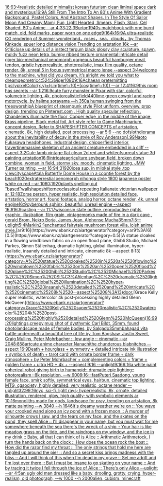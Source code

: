 [16:9](https://www.ebank.nz/aiartgenerator?category=16%3A9)[3:4](https://www.ebank.nz/aiartgenerator?category=3%3A4)[realistic detailed minimalist korean futurism clean liminal space dark and mysterious](https://www.ebank.nz/aiartgenerator?category=realistic%2520detailed%2520minimalist%2520korean%2520futurism%2520clean%2520liminal%2520space%2520dark%2520and%2520mysterious)[16:9](https://www.ebank.nz/aiartgenerator?category=16%3A9)[A Still From The Intro To An 80's Anime With Gradient Background, Pastel Colors, And Abstract Shapes. In The Style Of Sailor Moon And Creamy Mami, Fun, Light Hearted, Smears, Flash, Stars, Cel Shaded, 80's Anime --ar 4:3](https://www.ebank.nz/aiartgenerator?category=A%2520Still%2520From%2520The%2520Intro%2520To%2520An%252080%27s%2520Anime%2520With%2520Gradient%2520Background%2C%2520Pastel%2520Colors%2C%2520And%2520Abstract%2520Shapes.%2520In%2520The%2520Style%2520Of%2520Sailor%2520Moon%2520And%2520Creamy%2520Mami%2C%2520Fun%2C%2520Light%2520Hearted%2C%2520Smears%2C%2520Flash%2C%2520Stars%2C%2520Cel%2520Shaded%2C%252080%27s%2520Anime%2520--ar%25204%3A3)[3:2](https://www.ebank.nz/aiartgenerator?category=3%3A2)[2:3](https://www.ebank.nz/aiartgenerator?category=2%3A3)[Burton](https://www.ebank.nz/aiartgenerator?category=Burton)[1940s matchbook with one burnt match, old, fold marks, paper worn on one edge](https://www.ebank.nz/aiartgenerator?category=1940s%2520matchbook%2520with%2520one%2520burnt%2520match%2C%2520old%2C%2520fold%2520marks%2C%2520paper%2520worn%2520on%2520one%2520edge)[9:16](https://www.ebank.nz/aiartgenerator?category=9%3A16)[4k](https://www.ebank.nz/aiartgenerator?category=4k)[16:9](https://www.ebank.nz/aiartgenerator?category=16%3A9)[A ultra-realistic CG rendering of Summer wonderland，roses，sea，clouds，by Thomas Kinkade ,spuer long distance vision,Trending on artstation.16k --ar 9:16](https://www.ebank.nz/aiartgenerator?category=A%2520ultra-realistic%2520CG%2520rendering%2520of%2520Summer%2520wonderland%EF%BC%8Croses%EF%BC%8Csea%EF%BC%8Cclouds%EF%BC%8Cby%2520Thomas%2520Kinkade%2520%2Cspuer%2520long%2520distance%2520vision%2CTrending%2520on%2520artstation.16k%2520--ar%25209%3A16)[close up details of a instect tergum black glossy clay sculpture, spawn, moldy fuzz neon tetra, bumpy ribbed texture ornamental intricate detail giger bio-mechanical xenomorph gorgeous beautiful hamburger meat, tendon, gristle hyperrealistic, photorealistic, imax film quality, octane render, 8k, unreal 5 in focus symmetrical macro lense --aspect 3:4](https://www.ebank.nz/aiartgenerator?category=close%2520up%2520details%2520of%2520a%2520instect%2520tergum%2520black%2520glossy%2520clay%2520sculpture%2C%2520spawn%2C%2520moldy%2520fuzz%2520neon%2520tetra%2C%2520bumpy%2520ribbed%2520texture%2520ornamental%2520intricate%2520detail%2520giger%2520bio-mechanical%2520xenomorph%2520gorgeous%2520beautiful%2520hamburger%2520meat%2C%2520tendon%2C%2520gristle%2520hyperrealistic%2C%2520photorealistic%2C%2520imax%2520film%2520quality%2C%2520octane%2520render%2C%25208k%2C%2520unreal%25205%2520in%2520focus%2520symmetrical%2520macro%2520lense%2520--aspect%25203%3A4)[welcome to the machine, what did you dream, it’s alright we told you what to dream](https://www.ebank.nz/aiartgenerator?category=welcome%2520to%2520the%2520machine%2C%2520what%2520did%2520you%2520dream%2C%2520it%E2%80%99s%2520alright%2520we%2520told%2520you%2520what%2520to%2520dream)[geometric](https://www.ebank.nz/aiartgenerator?category=geometric)[4:5](https://www.ebank.nz/aiartgenerator?category=4%3A5)[2](https://www.ebank.nz/aiartgenerator?category=2)[4:3](https://www.ebank.nz/aiartgenerator?category=4%3A3)[Giger](https://www.ebank.nz/aiartgenerator?category=Giger)[1080](https://www.ebank.nz/aiartgenerator?category=1080)[9:16](https://www.ebank.nz/aiartgenerator?category=9%3A16)[Achaean pretermitting tipsily](https://www.ebank.nz/aiartgenerator?category=Achaean%2520pretermitting%2520tipsily)[pixelColor(x,y)=(sin(time)+10)+(cos(time)+10)) —ar 12:41](https://www.ebank.nz/aiartgenerator?category=pixelColor%28x%2Cy%29%3D%28sin%28time%29%2B10%29%2B%28cos%28time%29%2B10%29%29%2520%E2%80%94ar%252012%3A41)[16:9](https://www.ebank.nz/aiartgenerator?category=16%3A9)[this room has secrets --ar 1:2](https://www.ebank.nz/aiartgenerator?category=this%2520room%2520has%2520secrets%2520--ar%25201%3A2)[16:9](https://www.ebank.nz/aiartgenerator?category=16%3A9)[cute furry monster in Pixar with star, colorful, volumetric lighting, 4k, photorealistic](https://www.ebank.nz/aiartgenerator?category=cute%2520furry%2520monster%2520in%2520Pixar%2520with%2520star%2C%2520colorful%2C%2520volumetric%2520lighting%2C%25204k%2C%2520photorealistic)[field](https://www.ebank.nz/aiartgenerator?category=field)[440](https://www.ebank.nz/aiartgenerator?category=440)[lime green cowgirl and racing motorcycle, by hajime sorayama —h 350](https://www.ebank.nz/aiartgenerator?category=lime%2520green%2520cowgirl%2520and%2520racing%2520motorcycle%2C%2520by%2520hajime%2520sorayama%2520%E2%80%94h%2520350)[a human swinging from the trees](https://www.ebank.nz/aiartgenerator?category=a%2520human%2520swinging%2520from%2520the%2520trees)[worship](https://www.ebank.nz/aiartgenerator?category=worship)[A blueprint of steampunk style Pilot uniform,  overview, prop design,  trending on Pinterest.com  , High quality specular reflection ,  Chandeliers illuminate the floor, Copper  edge, in the middle of the image, Brass pipeline,  Black metal foil,  Art style refer to Game Machinarium.  concept design, Refer to SHAPESHIFTER CONCEPTS  of artstation, cinematic,  8k, high detailed,  post processing    --ar 5:9   --no dof](https://www.ebank.nz/aiartgenerator?category=A%2520blueprint%2520of%2520steampunk%2520style%2520Pilot%2520uniform%2C%2520%2520overview%2C%2520prop%2520design%2C%2520%2520trending%2520on%2520Pinterest.com%2520%2520%2C%2520High%2520quality%2520specular%2520reflection%2520%2C%2520%2520Chandeliers%2520illuminate%2520the%2520floor%2C%2520Copper%2520%2520edge%2C%2520in%2520the%2520middle%2520of%2520the%2520image%2C%2520Brass%2520pipeline%2C%2520%2520Black%2520metal%2520foil%2C%2520%2520Art%2520style%2520refer%2520to%2520Game%2520Machinarium.%2520%2520concept%2520design%2C%2520Refer%2520to%2520SHAPESHIFTER%2520CONCEPTS%2520%2520of%2520artstation%2C%2520cinematic%2C%2520%25208k%2C%2520high%2520detailed%2C%2520%2520post%2520processing%2520%2520%2520%2520--ar%25205%3A9%2520%2520%2520--no%2520dof)[sloth](https://www.ebank.nz/aiartgenerator?category=sloth)[diorama about the inevitability of decay in the style of Roy Andersson](https://www.ebank.nz/aiartgenerator?category=diorama%2520about%2520the%2520inevitability%2520of%2520decay%2520in%2520the%2520style%2520of%2520Roy%2520Andersson)[1.99](https://www.ebank.nz/aiartgenerator?category=1.99)[Naoto Fukasawa headphones, industrial design, chipperfield interior, travertine](https://www.ebank.nz/aiartgenerator?category=Naoto%2520Fukasawa%2520headphones%2C%2520industrial%2520design%2C%2520chipperfield%2520interior%2C%2520travertine)[massive skeleton of an ancient creature embedded in a cliff --aspect 3:2](https://www.ebank.nz/aiartgenerator?category=massive%2520skeleton%2520of%2520an%2520ancient%2520creature%2520embedded%2520in%2520a%2520cliff%2520--aspect%25203%3A2)[Cute lamb vintage flat clean 2d red and white](https://www.ebank.nz/aiartgenerator?category=Cute%2520lamb%2520vintage%2520flat%2520clean%25202d%2520red%2520and%2520white)[of](https://www.ebank.nz/aiartgenerator?category=of)[surreal statue 3d painting artstation](https://www.ebank.nz/aiartgenerator?category=surreal%2520statue%25203d%2520painting%2520artstation)[16:9](https://www.ebank.nz/aiartgenerator?category=16%3A9)[intricate](https://www.ebank.nz/aiartgenerator?category=intricate)[agriculture soybean field, broken down combine, woman in field, stormy sky, moody, cinematic lighting, JMW Turner painting, —ar 16:9](https://www.ebank.nz/aiartgenerator?category=agriculture%2520soybean%2520field%2C%2520broken%2520down%2520combine%2C%2520woman%2520in%2520field%2C%2520stormy%2520sky%2C%2520moody%2C%2520cinematic%2520lighting%2C%2520JMW%2520Turner%2520painting%2C%2520%E2%80%94ar%252016%3A9)[4:3](https://www.ebank.nz/aiartgenerator?category=4%3A3)[1920](https://www.ebank.nz/aiartgenerator?category=1920)[ice](https://www.ebank.nz/aiartgenerator?category=ice)[a sup, in milokai style ,top view](https://www.ebank.nz/aiartgenerator?category=a%2520sup%2C%2520in%2520milokai%2520style%2520%2Ctop%2520view)[cityscape](https://www.ebank.nz/aiartgenerator?category=cityscape)[Atala Butterfly Dome House in a coontie forest by the beach](https://www.ebank.nz/aiartgenerator?category=Atala%2520Butterfly%2520Dome%2520House%2520in%2520a%2520coontie%2520forest%2520by%2520the%2520beach)[1020](https://www.ebank.nz/aiartgenerator?category=1020)[extraterrestial xenomorph nihonga style 1800 japanese poster white on red --ar 1080:1920](https://www.ebank.nz/aiartgenerator?category=extraterrestial%2520xenomorph%2520nihonga%2520style%25201800%2520japanese%2520poster%2520white%2520on%2520red%2520--ar%25201080%3A1920)[plants spelling out “based”](https://www.ebank.nz/aiartgenerator?category=plants%2520spelling%2520out%2520%E2%80%9Cbased%E2%80%9D)[wall](https://www.ebank.nz/aiartgenerator?category=wall)[shapeshifter](https://www.ebank.nz/aiartgenerator?category=shapeshifter)[neoclassical repeating  Italianate victorian wallpaper ar 12:18](https://www.ebank.nz/aiartgenerator?category=neoclassical%2520repeating%2520%2520Italianate%2520victorian%2520wallpaper%2520ar%252012%3A18)[Zorse person, hyper realistic, high resolution detailed face, artstation, horror art, found footage, analog horror, octane render, 4k, unreal engine](https://www.ebank.nz/aiartgenerator?category=Zorse%2520person%2C%2520hyper%2520realistic%2C%2520high%2520resolution%2520detailed%2520face%2C%2520artstation%2C%2520horror%2520art%2C%2520found%2520footage%2C%2520analog%2520horror%2C%2520octane%2520render%2C%25204k%2C%2520unreal%2520engine)[16:9](https://www.ebank.nz/aiartgenerator?category=16%3A9)[cyberpunk sphinx, beautiful, unreal engine  --aspect 16:9](https://www.ebank.nz/aiartgenerator?category=cyberpunk%2520sphinx%2C%2520beautiful%2C%2520unreal%2520engine%2520%2520--aspect%252016%3A9)[16:9](https://www.ebank.nz/aiartgenerator?category=16%3A9)[casting --ar 11:17](https://www.ebank.nz/aiartgenerator?category=casting%2520--ar%252011%3A17)[wisconsin state outline, reproductive rights, graphic, illustration, film grain, vintage](https://www.ebank.nz/aiartgenerator?category=wisconsin%2520state%2520outline%2C%2520reproductive%2520rights%2C%2520graphic%2C%2520illustration%2C%2520film%2520grain%2C%2520vintage)[monks made of fire in a dark cave , gerald Brom, Nekro Borja, James Jean, Alphonse Mucha](https://www.ebank.nz/aiartgenerator?category=monks%2520made%2520of%2520fire%2520in%2520a%2520dark%2520cave%2520%2C%2520gerald%2520Brom%2C%2520Nekro%2520Borja%2C%2520James%2520Jean%2C%2520Alphonse%2520Mucha)[35mm](https://www.ebank.nz/aiartgenerator?category=35mm)[7:5](https://www.ebank.nz/aiartgenerator?category=7%3A5)[--uplight](https://www.ebank.nz/aiartgenerator?category=--uplight)[5:4](https://www.ebank.nz/aiartgenerator?category=5%3A4)[Markin](https://www.ebank.nz/aiartgenerator?category=Markin)[2:1](https://www.ebank.nz/aiartgenerator?category=2%3A1)[enchanted fairytale mushroom forest villa. loish anime style.](https://www.ebank.nz/aiartgenerator?category=enchanted%2520fairytale%2520mushroom%2520forest%2520villa.%2520loish%2520anime%2520style.)[ar9:16](https://www.ebank.nz/aiartgenerator?category=ar9%3A16)[0.5](https://www.ebank.nz/aiartgenerator?category=0.5)[A statue cloaked in a flowing windblown fabric on an open flood plane, Ghibli Studio, Michael Parkes, Simon Stålenhag, dramatic lighting, global illumination, hyper-realistic, insanely detailed and intricate, cinematic 8k --aspect 8:13](https://www.ebank.nz/aiartgenerator?category=A%2520statue%2520cloaked%2520in%2520a%2520flowing%2520windblown%2520fabric%2520on%2520an%2520open%2520flood%2520plane%2C%2520Ghibli%2520Studio%2C%2520Michael%2520Parkes%2C%2520Simon%2520St%C3%A5lenhag%2C%2520dramatic%2520lighting%2C%2520global%2520illumination%2C%2520hyper-realistic%2C%2520insanely%2520detailed%2520and%2520intricate%2C%2520cinematic%25208k%2520--aspect%25208%3A13)[door.](https://www.ebank.nz/aiartgenerator?category=door.)[Grace Kelly super realistic, watercolor 4k post-processing highly detailed Glenn McQueen](https://www.ebank.nz/aiartgenerator?category=Grace%2520Kelly%2520super%2520realistic%2C%2520watercolor%25204k%2520post-processing%2520highly%2520detailed%2520Glenn%2520McQueen)[16:9](https://www.ebank.nz/aiartgenerator?category=16%3A9)[9:20](https://www.ebank.nz/aiartgenerator?category=9%3A20)[lightings,creepy,](https://www.ebank.nz/aiartgenerator?category=lightings%2Ccreepy%2C)[mug shot of dysthymic Carl Bildt, 35mm, found photo](https://www.ebank.nz/aiartgenerator?category=mug%2520shot%2520of%2520dysthymic%2520Carl%2520Bildt%2C%252035mm%2C%2520found%2520photo)[landscape made of female bodies, by Salgado](https://www.ebank.nz/aiartgenerator?category=landscape%2520made%2520of%2520female%2520bodies%2C%2520by%2520Salgado)[35mm](https://www.ebank.nz/aiartgenerator?category=35mm)[bahagad vita battle underneath a beautiful tree of life by Tom Bagshaw, Justin Sweet, Craig Mullins, Peter Mohrbacher :: low angle :: cinematic --ar 2048:858](https://www.ebank.nz/aiartgenerator?category=bahagad%2520vita%2520battle%2520underneath%2520a%2520beautiful%2520tree%2520of%2520life%2520by%2520Tom%2520Bagshaw%2C%2520Justin%2520Sweet%2C%2520Craig%2520Mullins%2C%2520Peter%2520Mohrbacher%2520%3A%3A%2520low%2520angle%2520%3A%3A%2520cinematic%2520--ar%25202048%3A858)[art](https://www.ebank.nz/aiartgenerator?category=art)[cute anime character Nanachi](https://www.ebank.nz/aiartgenerator?category=cute%2520anime%2520character%2520Nanachi)[the chunderous blabnitches --aspect 16:9](https://www.ebank.nz/aiartgenerator?category=the%2520chunderous%2520blabnitches%2520--aspect%252016%3A9)[Death + hourglass + symmetry + detailed intricate ink illustration + symbols of death + tarot card with ornate border frame + dark atmosphere + by Peter Mohrbacher + complementing colors + frame + golden frame + ultra HD + 4k + --aspect 9:16 --uplight](https://www.ebank.nz/aiartgenerator?category=Death%2520%2B%2520hourglass%2520%2B%2520symmetry%2520%2B%2520detailed%2520intricate%2520ink%2520illustration%2520%2B%2520symbols%2520of%2520death%2520%2B%2520tarot%2520card%2520with%2520ornate%2520border%2520frame%2520%2B%2520dark%2520atmosphere%2520%2B%2520by%2520Peter%2520Mohrbacher%2520%2B%2520complementing%2520colors%2520%2B%2520frame%2520%2B%2520golden%2520frame%2520%2B%2520ultra%2520HD%2520%2B%25204k%2520%2B%2520--aspect%25209%3A16%2520--uplight)[9:16](https://www.ebank.nz/aiartgenerator?category=9%3A16)[9:16](https://www.ebank.nz/aiartgenerator?category=9%3A16)[a white paint spherical robot giving birth to humanoid:: dramatic epic lighting:: photorealism ::8k resolution, --w 600](https://www.ebank.nz/aiartgenerator?category=a%2520white%2520paint%2520spherical%2520robot%2520giving%2520birth%2520to%2520humanoid%3A%3A%2520dramatic%2520epic%2520lighting%3A%3A%2520photorealism%2520%3A%3A8k%2520resolution%2C%2520--w%2520600)[9:16](https://www.ebank.nz/aiartgenerator?category=9%3A16)[--fast](https://www.ebank.nz/aiartgenerator?category=--fast)[Puteri Saadong,  young female face, smirk softly, symmetrical eyes, hairbun, cinematic top lighting, MTG, cgsociety, highly detailed, very realistic, octane render --uplight](https://www.ebank.nz/aiartgenerator?category=Puteri%2520Saadong%2C%2520%2520young%2520female%2520face%2C%2520smirk%2520softly%2C%2520symmetrical%2520eyes%2C%2520hairbun%2C%2520cinematic%2520top%2520lighting%2C%2520MTG%2C%2520cgsociety%2C%2520highly%2520detailed%2C%2520very%2520realistic%2C%2520octane%2520render%2520--uplight)[32:9](https://www.ebank.nz/aiartgenerator?category=32%3A9)[9:16](https://www.ebank.nz/aiartgenerator?category=9%3A16)[nyc, sci-fi, light rays; hyperrealistic, 8k, ornate, detailed illustration, rendered, glow, high quality; with symbolic elements ar 10:16](https://www.ebank.nz/aiartgenerator?category=nyc%2C%2520sci-fi%2C%2520light%2520rays%3B%2520hyperrealistic%2C%25208k%2C%2520ornate%2C%2520detailed%2520illustration%2C%2520rendered%2C%2520glow%2C%2520high%2520quality%3B%2520with%2520symbolic%2520elements%2520ar%252010%3A16)[monoliths made for gods, landscape for pray, trending on artstation, 8k matte painting --w 3840 --h 1646](https://www.ebank.nz/aiartgenerator?category=monoliths%2520made%2520for%2520gods%2C%2520landscape%2520for%2520pray%2C%2520trending%2520on%2520artstation%2C%25208k%2520matte%2520painting%2520--w%25203840%2520--h%25201646)[It's dreamy weather we're on :: You wave your crooked wand along an icy pond with a frozen moon :: A murder of silhouette crows I saw, and the tears on my face, and the skates on the pond, they spell Alice :: I'll disappear in your name, but you must wait for me somewhere beneath the sea there's the wreck of a ship :: Your hair is like meadow grass on the tide, and the raindrops on my window, and the ice in my drink :: Baby, all that I can think of is Alice :: Arithmetic Arithmetock, I turn the hands back on the clock :: How does the ocean rock the boat :: How did the razor find my throat :: The only strings that hold me here are tangled up around the pier :: And so a secret kiss brings madness with the bliss :: And I will think of this when I'm dead in my grave :: Set me adrift and I'm lost over there :: But I must be insane to go skating on your name :: And by tracing it twice I fell through the ice of Alice :: There's only Alice --uplight --ar 4:5](https://www.ebank.nz/aiartgenerator?category=It%27s%2520dreamy%2520weather%2520we%27re%2520on%2520%3A%3A%2520You%2520wave%2520your%2520crooked%2520wand%2520along%2520an%2520icy%2520pond%2520with%2520a%2520frozen%2520moon%2520%3A%3A%2520A%2520murder%2520of%2520silhouette%2520crows%2520I%2520saw%2C%2520and%2520the%2520tears%2520on%2520my%2520face%2C%2520and%2520the%2520skates%2520on%2520the%2520pond%2C%2520they%2520spell%2520Alice%2520%3A%3A%2520I%27ll%2520disappear%2520in%2520your%2520name%2C%2520but%2520you%2520must%2520wait%2520for%2520me%2520somewhere%2520beneath%2520the%2520sea%2520there%27s%2520the%2520wreck%2520of%2520a%2520ship%2520%3A%3A%2520Your%2520hair%2520is%2520like%2520meadow%2520grass%2520on%2520the%2520tide%2C%2520and%2520the%2520raindrops%2520on%2520my%2520window%2C%2520and%2520the%2520ice%2520in%2520my%2520drink%2520%3A%3A%2520Baby%2C%2520all%2520that%2520I%2520can%2520think%2520of%2520is%2520Alice%2520%3A%3A%2520Arithmetic%2520Arithmetock%2C%2520I%2520turn%2520the%2520hands%2520back%2520on%2520the%2520clock%2520%3A%3A%2520How%2520does%2520the%2520ocean%2520rock%2520the%2520boat%2520%3A%3A%2520How%2520did%2520the%2520razor%2520find%2520my%2520throat%2520%3A%3A%2520The%2520only%2520strings%2520that%2520hold%2520me%2520here%2520are%2520tangled%2520up%2520around%2520the%2520pier%2520%3A%3A%2520And%2520so%2520a%2520secret%2520kiss%2520brings%2520madness%2520with%2520the%2520bliss%2520%3A%3A%2520And%2520I%2520will%2520think%2520of%2520this%2520when%2520I%27m%2520dead%2520in%2520my%2520grave%2520%3A%3A%2520Set%2520me%2520adrift%2520and%2520I%27m%2520lost%2520over%2520there%2520%3A%3A%2520But%2520I%2520must%2520be%2520insane%2520to%2520go%2520skating%2520on%2520your%2520name%2520%3A%3A%2520And%2520by%2520tracing%2520it%2520twice%2520I%2520fell%2520through%2520the%2520ice%2520of%2520Alice%2520%3A%3A%2520There%27s%2520only%2520Alice%2520--uplight%2520--ar%25204%3A5)[an ugly old man dressed like a baby, drooling, grotty, crying, hyper-realism, old photograph, --w 1000 --h 2000](https://www.ebank.nz/aiartgenerator?category=an%2520ugly%2520old%2520man%2520dressed%2520like%2520a%2520baby%2C%2520drooling%2C%2520grotty%2C%2520crying%2C%2520hyper-realism%2C%2520old%2520photograph%2C%2520--w%25201000%2520--h%25202000)[alien, cubism, minecraft](https://www.ebank.nz/aiartgenerator?category=alien%2C%2520cubism%2C%2520minecraft)